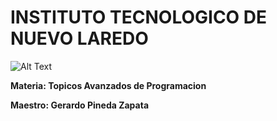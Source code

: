  # INSTITUTO TECNOLOGICO DE NUEVO LAREDO
![Alt Text](https://lh3.googleusercontent.com/proxy/3x81SaVjGRurdYBltLH3_TFik8ONPRZR6nmuPqH1nwzIrgUf0Rnq0fgnWwLVltmXEnZMIpyCE7gbzI6swKkvNN28LO0ZsSVqfUrAUW-b_x5FaXw=100x100)


**Materia: Topicos Avanzados de Programacion**

**Maestro: Gerardo Pineda Zapata**
